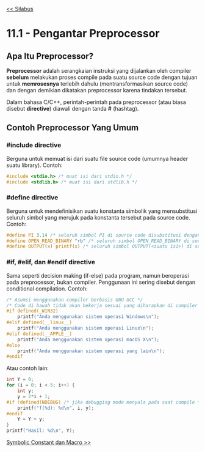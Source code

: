 [<< Silabus](../DaftarMateri.md)

# 11.1 - Pengantar Preprocessor

## Apa Itu Preprocessor?

**Preprocessor** adalah serangkaian instruksi yang dijalankan oleh compiler **sebelum** melakukan proses compile pada suatu source code dengan tujuan untuk **memrosesnya** terlebih dahulu (mentransformasikan source code) dan dengan demikian dikatakan preprocessor karena tindakan tersebut.

Dalam bahasa C/C++, perintah-perintah pada preprocessor (atau biasa disebut **directive**) diawali dengan tanda **#** (hashtag).

## Contoh Preprocessor Yang Umum

### #include directive

Berguna untuk memuat isi dari suatu file source code (umumnya header suatu library). Contoh:
```c
#include <stdio.h> /* muat isi dari stdio.h */
#include <stdlib.h> /* muat isi dari stdlib.h */
```

### #define directive

Berguna untuk mendefinisikan suatu konstanta simbolik yang mensubstitusi seluruh simbol yang merujuk pada konstanta tersebut pada source code. Contoh:
```c
#define PI 3.14 /* seluruh simbol PI di source code disubstitusi dengan 3.14 */
#define OPEN_READ_BINARY "rb" /* seluruh simbol OPEN_READ_BINARY di source code disubstitusi dengan "rb" */
#define OUTPUT(x) printf(x) /* seluruh simbol OUTPUT(<suatu isi>) di source code disubstitusi dengan printf(<suatu isi>) */
```

### #if, #elif, dan #endif directive

Sama seperti decision making (if-else) pada program, namun beroperasi pada preprocessor, bukan compiler. Penggunaan ini sering disebut dengan conditional compilation. Contoh:
```c
/* Asumsi menggunakan compiler berbasis GNU GCC */
/* Code di bawah tidak akan bekerja sesuai yang diharapkan di compiler Microsoft Visual C++ */
#if defined(_WIN32)
    printf("Anda menggunakan sistem operasi Windows\n");
#elif defined(__linux__)
    printf("Anda menggunakan sistem operasi Linux\n");
#elif defined(__APPLE__)
    printf("Anda menggunakan sistem operasi macOS X\n");
#else
    printf("Anda menggunakan sistem operasi yang lain\n");
#endif
```
Atau contoh lain:
```c
int Y = 0;
for (i = 0; i < 5; i++) {
    int y;
    y = 2*i + 1;
#if !defined(NDEBUG) /* jika debugging mode menyala pada saat compile */
    printf("f(%d): %d\n", i, y);
#endif
    Y = Y + y;
}
printf("Hasil: %d\n", Y);
```

[Symbolic Constant dan Macro >>](2-SymbolicConstantDanMacro.md)
